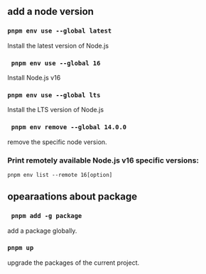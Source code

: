## add a node version
### ```pnpm env use --global latest```
Install the latest version of Node.js

### ``` pnpm env use --global 16``` 
Install Node.js v16

### ```pnpm env use --global lts```
Install the LTS version of Node.js

### ``` pnpm env remove --global 14.0.0```
remove the specific node version.

### Print remotely available Node.js v16 specific versions:
```pnpm env list --remote 16[option]```

## opearaations about package
### ``` pnpm add -g package```
add a package globally.

### ``` pnpm up ```
upgrade the packages of the current project.